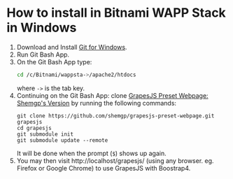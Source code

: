 # How to install in Bitnami WAPP Stack in Windows

1. Download and Install [Git for Windows](https://github.com/git-for-windows/git/releases/download/v2.16.2.windows.1/Git-2.16.2-64-bit.exe).
2. Run Git Bash App.
3. On the Git Bash App type:
    ```bash
    cd /c/Bitnami/wappsta->/apache2/htdocs
    ```
    where `->` is the tab key.
4. Continuing on the Git Bash App: clone [GrapesJS Preset Webpage: Shemgp's Version](https://github.com/shemgp/grapesjs-preset-webpage) by running the following commands:
    ```
    git clone https://github.com/shemgp/grapesjs-preset-webpage.git grapesjs
    cd grapesjs
    git submodule init
    git submodule update --remote
    ```
    It will be done when the prompt (`$`) shows up again.
5. You may then visit http://localhost/grapesjs/ (using any browser. eg. Firefox or Google Chrome) to use GrapesJS with Boostrap4.
